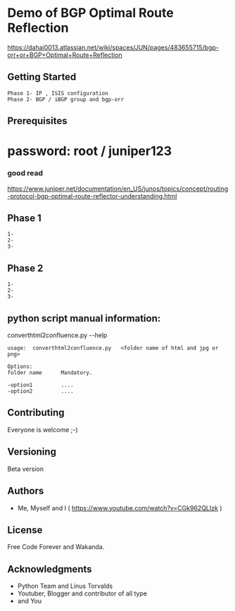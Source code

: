 # Demo of BGP Optimal Route Reflection


https://dahai0013.atlassian.net/wiki/spaces/JUN/pages/483655715/bgp-orr+or+BGP+Optimal+Route+Reflection




## Getting Started

    Phase 1- IP , ISIS configuration
    Phase 2- BGP / iBGP group and bgp-orr

## Prerequisites

# password: root / juniper123

### good read
https://www.juniper.net/documentation/en_US/junos/topics/concept/routing-protocol-bgp-optimal-route-reflector-understanding.html



## Phase 1

    1-
    2-
    3-

## Phase 2

    1-
    2-
    3-


##  python script manual information:

converthtml2confluence.py --help

    usage:  converthtml2confluence.py   <folder name of html and jpg or png>

    Options:
    folder name      Mandatory.

    -option1         ....
    -option2         ....



## Contributing

Everyone is welcome ;-)


## Versioning

Beta version

## Authors

* Me, Myself and I ( https://www.youtube.com/watch?v=CGk962QLIzk )


## License

Free Code Forever and Wakanda.

## Acknowledgments

* Python Team and Linus Torvalds
* Youtuber, Blogger and contributor of all type
* and You
